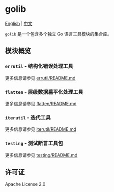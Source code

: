 # golib

[English](README.md) | [中文](README_CN.md)

`golib` 是一个包含多个独立 Go 语言工具模块的集合库。

## 模块概览

### `errutil` - 结构化错误处理工具

更多信息请参见 [errutil/README.md](errutil/README.md)

### `flatten` - 层级数据扁平化处理工具

更多信息请参见 [flatten/README.md](flatten/README.md)

### `iterutil` - 迭代工具

更多信息请参见 [iterutil/README.md](iterutil/README.md)

### `testing` - 测试断言工具包

更多信息请参见 [testing/README.md](testing/README.md)

## 许可证

Apache License 2.0
